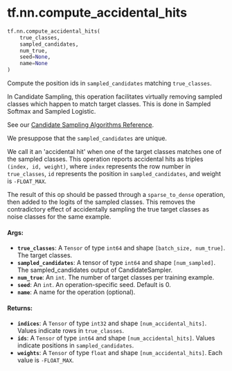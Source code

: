 <div itemscope itemtype="http://developers.google.com/ReferenceObject">
<meta itemprop="name" content="tf.nn.compute_accidental_hits" />
<meta itemprop="path" content="Stable" />
</div>

# tf.nn.compute_accidental_hits

``` python
tf.nn.compute_accidental_hits(
    true_classes,
    sampled_candidates,
    num_true,
    seed=None,
    name=None
)
```

Compute the position ids in `sampled_candidates` matching `true_classes`.

In Candidate Sampling, this operation facilitates virtually removing
sampled classes which happen to match target classes.  This is done
in Sampled Softmax and Sampled Logistic.

See our [Candidate Sampling Algorithms
Reference](http://www.tensorflow.org/extras/candidate_sampling.pdf).

We presuppose that the `sampled_candidates` are unique.

We call it an 'accidental hit' when one of the target classes
matches one of the sampled classes.  This operation reports
accidental hits as triples `(index, id, weight)`, where `index`
represents the row number in `true_classes`, `id` represents the
position in `sampled_candidates`, and weight is `-FLOAT_MAX`.

The result of this op should be passed through a `sparse_to_dense`
operation, then added to the logits of the sampled classes. This
removes the contradictory effect of accidentally sampling the true
target classes as noise classes for the same example.

#### Args:

* <b>`true_classes`</b>: A `Tensor` of type `int64` and shape `[batch_size,
    num_true]`. The target classes.
* <b>`sampled_candidates`</b>: A tensor of type `int64` and shape `[num_sampled]`.
    The sampled_candidates output of CandidateSampler.
* <b>`num_true`</b>: An `int`.  The number of target classes per training example.
* <b>`seed`</b>: An `int`. An operation-specific seed. Default is 0.
* <b>`name`</b>: A name for the operation (optional).


#### Returns:

* <b>`indices`</b>: A `Tensor` of type `int32` and shape `[num_accidental_hits]`.
    Values indicate rows in `true_classes`.
* <b>`ids`</b>: A `Tensor` of type `int64` and shape `[num_accidental_hits]`.
    Values indicate positions in `sampled_candidates`.
* <b>`weights`</b>: A `Tensor` of type `float` and shape `[num_accidental_hits]`.
    Each value is `-FLOAT_MAX`.